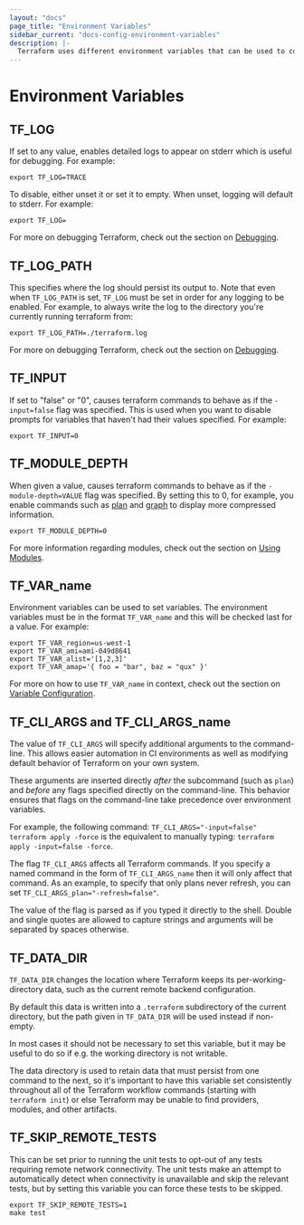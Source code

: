 ```yaml
---
layout: "docs"
page_title: "Environment Variables"
sidebar_current: "docs-config-environment-variables"
description: |-
  Terraform uses different environment variables that can be used to configure various aspects of how Terraform behaves. this section documents those variables, their potential values, and how to use them.
---
```


# Environment Variables

## TF_LOG

If set to any value, enables detailed logs to appear on stderr which is useful for debugging. For example:

```shell
export TF_LOG=TRACE
```

To disable, either unset it or set it to empty. When unset, logging will default to stderr. For example:

```shell
export TF_LOG=
```

For more on debugging Terraform, check out the section on [Debugging](/docs/internals/debugging.html).

## TF_LOG_PATH

This specifies where the log should persist its output to. Note that even when `TF_LOG_PATH` is set, `TF_LOG` must be set in order for any logging to be enabled. For example, to always write the log to the directory you're currently running terraform from:

```shell
export TF_LOG_PATH=./terraform.log
```

For more on debugging Terraform, check out the section on [Debugging](/docs/internals/debugging.html).

## TF_INPUT

If set to "false" or "0", causes terraform commands to behave as if the `-input=false` flag was specified. This is used when you want to disable prompts for variables that haven't had their values specified. For example:

```shell
export TF_INPUT=0
```

## TF_MODULE_DEPTH

When given a value, causes terraform commands to behave as if the `-module-depth=VALUE` flag was specified. By setting this to 0, for example, you enable commands such as [plan](/docs/commands/plan.html) and [graph](/docs/commands/graph.html) to display more compressed information.

```shell
export TF_MODULE_DEPTH=0
```

For more information regarding modules, check out the section on [Using Modules](/docs/modules/usage.html).

## TF_VAR_name

Environment variables can be used to set variables. The environment variables must be in the format `TF_VAR_name` and this will be checked last for a value. For example:

```shell
export TF_VAR_region=us-west-1
export TF_VAR_ami=ami-049d8641
export TF_VAR_alist='[1,2,3]'
export TF_VAR_amap='{ foo = "bar", baz = "qux" }'
```

For more on how to use `TF_VAR_name` in context, check out the section on [Variable Configuration](/docs/configuration/variables.html).

## TF_CLI_ARGS and TF_CLI_ARGS_name

The value of `TF_CLI_ARGS` will specify additional arguments to the
command-line. This allows easier automation in CI environments as well as
modifying default behavior of Terraform on your own system.

These arguments are inserted directly _after_ the subcommand
(such as `plan`) and _before_ any flags specified directly on the command-line.
This behavior ensures that flags on the command-line take precedence over
environment variables.

For example, the following command: `TF_CLI_ARGS="-input=false" terraform apply -force`
is the equivalent to manually typing: `terraform apply -input=false -force`.

The flag `TF_CLI_ARGS` affects all Terraform commands. If you specify a
named command in the form of `TF_CLI_ARGS_name` then it will only affect
that command. As an example, to specify that only plans never refresh,
you can set `TF_CLI_ARGS_plan="-refresh=false"`.

The value of the flag is parsed as if you typed it directly to the shell.
Double and single quotes are allowed to capture strings and arguments will
be separated by spaces otherwise.

## TF_DATA_DIR

`TF_DATA_DIR` changes the location where Terraform keeps its
per-working-directory data, such as the current remote backend configuration.

By default this data is written into a `.terraform` subdirectory of the
current directory, but the path given in `TF_DATA_DIR` will be used instead
if non-empty.

In most cases it should not be necessary to set this variable, but it may
be useful to do so if e.g. the working directory is not writable.

The data directory is used to retain data that must persist from one command
to the next, so it's important to have this variable set consistently throughout
all of the Terraform workflow commands (starting with `terraform init`) or else
Terraform may be unable to find providers, modules, and other artifacts.

## TF_SKIP_REMOTE_TESTS

This can be set prior to running the unit tests to opt-out of any tests
requiring remote network connectivity. The unit tests make an attempt to
automatically detect when connectivity is unavailable and skip the relevant
tests, but by setting this variable you can force these tests to be skipped.

```shell
export TF_SKIP_REMOTE_TESTS=1
make test
```
